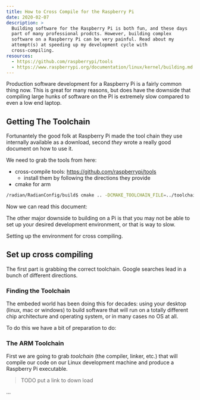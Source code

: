 ```yaml
---
title: How to Cross Compile for the Raspberry Pi
date: 2020-02-07
description: >
  Building software for the Raspberry Pi is both fun, and these days
  part of many professional prodcts. However, building complex
  software on a Raspberry Pi can be very painful. Read about my
  attempt(s) at speeding up my development cycle with
  cross-compiling. 
resources:
  - https://github.com/raspberrypi/tools
  - https://www.raspberrypi.org/documentation/linux/kernel/building.md
---
```


Production software development for a Raspberry Pi is a fairly common
thing now.  This is great for many reasons, but does have the downside
that compiling large hunks of software on the PI is extremely
slow compared to even a low end laptop.
<!--more-->

## Getting The Toolchain

Fortunantely the good folk at Raspberry Pi made the tool chain they
use internally available as a download, second _they_ wrote a really
good document on how to use it.

We need to grab the tools from here:

- cross-compile tools: https://github.com/raspberrypi/tools
  - install them by following the directions they provide
- cmake for arm

```sh
/radian/RadianConfig/build$ cmake .. -DCMAKE_TOOLCHAIN_FILE=../toolchain.armhf
```

Now we can read this document: 

The other major downside to building on a Pi is that you may not be
able to set up your desired development environment, or that is way to
slow. 

Setting up the environment for cross compiling.

## Set up cross compiling

The first part is grabbing the correct toolchain. Google searches lead
in a bunch of different directions.

### Finding the Toolchain

The embeded world has been doing this for decades: using your desktop
(linux, mac or windows) to build software that will run on a totally
different chip architecture and operating system, or in many cases no
OS at all. 

To do this we have a bit of preparation to do:

### The ARM Toolchain

First we are going to grab _toolchain_ (the compiler, linker, etc.)
that will compile our code on our Linux development machine and
produce a Raspberry Pi executable. 

> TODO put a link to down load

...
